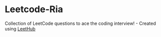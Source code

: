 # Leetcode-Ria
Collection of LeetCode questions to ace the coding interview! - Created using [LeetHub](https://github.com/QasimWani/LeetHub)
